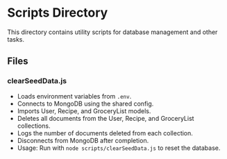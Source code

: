 # Scripts Directory

This directory contains utility scripts for database management and other tasks.

## Files

### clearSeedData.js
- Loads environment variables from `.env`.
- Connects to MongoDB using the shared config.
- Imports User, Recipe, and GroceryList models.
- Deletes all documents from the User, Recipe, and GroceryList collections.
- Logs the number of documents deleted from each collection.
- Disconnects from MongoDB after completion.
- Usage: Run with `node scripts/clearSeedData.js` to reset the database. 